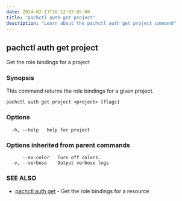 ```yaml
---
date: 2024-02-13T16:12:03-05:00
title: "pachctl auth get project"
description: "Learn about the pachctl auth get project command"
---
```


## pachctl auth get project

Get the role bindings for a project

### Synopsis

This command returns the role bindings for a given project.

```
pachctl auth get project <project> [flags]
```

### Options

```
  -h, --help   help for project
```

### Options inherited from parent commands

```
      --no-color   Turn off colors.
  -v, --verbose    Output verbose logs
```

### SEE ALSO

* [pachctl auth get](../pachctl_auth_get)	 - Get the role bindings for a resource

